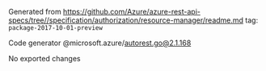 Generated from https://github.com/Azure/azure-rest-api-specs/tree//specification/authorization/resource-manager/readme.md tag: `package-2017-10-01-preview`

Code generator @microsoft.azure/autorest.go@2.1.168

No exported changes